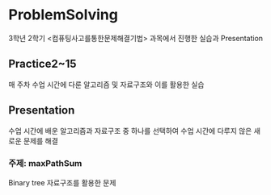 # ProblemSolving
3학년 2학기 <컴퓨팅사고를통한문제해결기법> 과목에서 진행한 실습과 Presentation

## Practice2~15
매 주차 수업 시간에 다룬 알고리즘 및 자료구조와 이를 활용한 실습

## Presentation
수업 시간에 배운 알고리즘과 자료구조 중 하나를 선택하여 수업 시간에 다루지 않은 새로운 문제를 해결
### 주제: maxPathSum
Binary tree 자료구조를 활용한 문제

